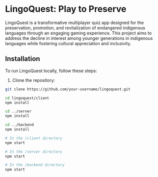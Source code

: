 # LingoQuest: Play to Preserve

LingoQuest is a transformative multiplayer quiz app designed for the preservation, promotion, and revitalization of endangered indigenous languages through an engaging gaming experience. This project aims to address the decline in interest among younger generations in indigenous languages while fostering cultural appreciation and inclusivity.


## Installation

To run LingoQuest locally, follow these steps:

1. Clone the repository:

```bash
git clone https://github.com/your-username/lingoquest.git

cd lingoquest/client
npm install

cd ../server
npm install

cd ../backend
npm install

# In the /client directory
npm start

# In the /server directory
npm start

# In the /backend directory
npm start
